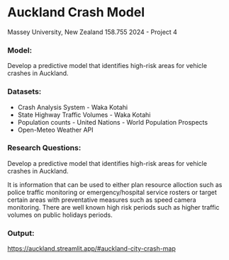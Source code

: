 # Auckland Crash Model
Massey University, New Zealand 158.755 2024 - Project 4

### Model:

Develop a predictive model that identifies high-risk areas for vehicle crashes in Auckland​.

### Datasets:
- Crash Analysis System - Waka Kotahi
- State Highway Traffic Volumes - Waka Kotahi
- Population counts - United Nations - World Population Prospects
- Open-Meteo Weather API ​

### Research Questions:
Develop a predictive model that identifies high-risk areas for vehicle crashes in Auckland​.

It is information that can be used to either plan resource alloction such as police traffic monitoring or emergency/hospital service rosters or target certain areas with preventative measures such as speed camera monitoring. There are well known high risk periods such as higher traffic volumes on public holidays periods.

### Output: 
https://auckland.streamlit.app/#auckland-city-crash-map
